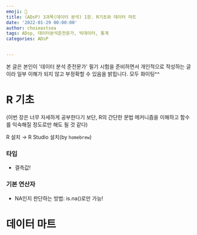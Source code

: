 ```yaml
---
emoji: 🚀
title: (ADsP) 3과목(데이터 분석) 1장. R기초와 데이터 마트
date: '2022-01-29 00:00:00'
author: choieastsea
tags: ADsp, 데이터분석준전문가, 빅데이터, 통계
categories: ADsP


---
```


본 글은 본인이 '데이터 분석 준전문가' 필기 시험을 준비하면서 개인적으로 작성하는 글이라 일부 이해가 되지 않고 부정확할 수 있음을 밝힙니다. 모두 화이팅^^

# R 기초

(이번 장은 너무 자세하게 공부한다기 보단, R의 간단한 문법 메커니즘을 이해하고 함수를 익숙해질 정도로만 해도 될 것 같다)

R 설치 → R Studio 설치(by `homebrew`)

### 타입

- 결측값!

### 기본 연산자

- NA인지 판단하는 방법: is.na()로만 가능!

# 데이터 마트

